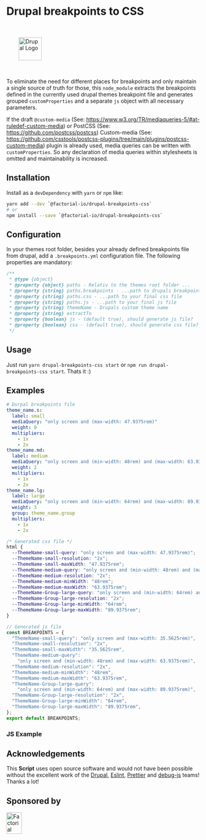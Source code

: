 # Drupal breakpoints to CSS

<img 
  style="margin:2rem"
  height="60px"
  alt="Drupal Logo"
  src="https://www.drupal.org/files/Wordmark_blue_RGB.png">

To eliminate the need for different places for breakpoints and only maintain a single source of truth for those, this `node_module` extracts the breakpoints defined in the currently used drupal themes breakpoint file and generates grouped `customProperties` and a separate `js` object with all necessary parameters.

If the draft `@custom-media` (See: https://www.w3.org/TR/mediaqueries-5/#at-ruledef-custom-media) or PostCSS (See: https://github.com/postcss/postcss) Custom-media (See: https://github.com/csstools/postcss-plugins/tree/main/plugins/postcss-custom-media) plugin is already used, media queries can be written with `customProperties`. So any declaration of media queries within stylesheets is omitted and maintainability is increased.

## Installation

Install as a `devDependency` with `yarn` or `npm` like:

```sh
yarn add --dev `@factorial-io/drupal-breakpoints-css`
# or
npm install --save `@factorial-io/drupal-breakpoints-css`
```

## Configuration

In your themes root folder, besides your already defined breakpoints file from drupal, add a `.breakpoints.yml` configuration file. The following properties are mandatory:

```js
/**
 * @type {object}
 * @property {object} paths - Relativ to the themes root folder ...
 * @property {string} paths.breakpoints - ...path to drupals breakpoint file
 * @property {string} paths.css - ...path to your final css file
 * @property {string} paths.js - ...path to your final js file
 * @property {string} themeName - Drupals custom theme name
 * @property {string} extractTo
 * @property {boolean} js - (default true), should generate js file?
 * @property {boolean} css - (default true), should generate css file?
 */
```

## Usage

Just run `yarn drupal-breakpoints-css start` or `npm run drupal-breakpoints-css start`. Thats it :)

## Examples

```yml
# Durpal breakpoints file
theme_name.s:
  label: small
  mediaQuery: "only screen and (max-width: 47.9375rem)"
  weight: 0
  multipliers:
    - 1x
    - 2x
theme_name.md:
  label: medium
  mediaQuery: "only screen and (min-width: 48rem) and (max-width: 63.9375rem)"
  weight: 2
  multipliers:
    - 1x
    - 2x
theme_name.lg:
  label: large
  mediaQuery: "only screen and (min-width: 64rem) and (max-width: 89.9375rem)"
  weight: 3
  group: theme_name.group
  multipliers:
    - 1x
    - 2x
```

```css
/* Generated css file */
html {
  --ThemeName-small-query: "only screen and (max-width: 47.9375rem)";
  --ThemeName-small-resolution: "2x";
  --ThemeName-small-maxWidth: "47.9375rem";
  --ThemeName-medium-query: "only screen and (min-width: 48rem) and (max-width: 63.9375rem)";
  --ThemeName-medium-resolution: "2x";
  --ThemeName-medium-minWidth: "48rem";
  --ThemeName-medium-maxWidth: "63.9375rem";
  --ThemeName-Group-large-query: "only screen and (min-width: 64rem) and (max-width: 89.9375rem)";
  --ThemeName-Group-large-resolution: "2x";
  --ThemeName-Group-large-minWidth: "64rem";
  --ThemeName-Group-large-maxWidth: "89.9375rem";
}
```

```js
// Generated js file
const BREAKPOINTS = {
  "ThemeName-small-query": "only screen and (max-width: 35.5625rem)",
  "ThemeName-small-resolution": "2x",
  "ThemeName-small-maxWidth": "35.5625rem",
  "ThemeName-medium-query":
    "only screen and (min-width: 48rem) and (max-width: 63.9375rem)",
  "ThemeName-medium-resolution": "2x",
  "ThemeName-medium-minWidth": "48rem",
  "ThemeName-medium-maxWidth": "63.9375rem",
  "ThemeName-Group-large-query":
    "only screen and (min-width: 64rem) and (max-width: 89.9375rem)",
  "ThemeName-Group-large-resolution": "2x",
  "ThemeName-Group-large-minWidth": "64rem",
  "ThemeName-Group-large-maxWidth": "89.9375rem",
};
export default BREAKPOINTS;
```

### JS Example

## Acknowledgements

This **Script** uses open source software and would not have been possible without the excellent work of the [Drupal](https://www.drupal.org), [Eslint](https://babeljs.io/team), [Prettier](https://unifiedjs.com/community/member/) and [debug-js](https://github.com/debug-js/debug) teams! Thanks a lot!

## Sponsored by

<a href="https://factorial.io"><img src="https://logo.factorial.io/color.png" width="40" height="56" alt="Factorial"></a>
